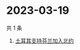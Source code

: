 # 2023-03-19

共 1 条

<!-- BEGIN -->
<!-- 最后更新时间 Sun Mar 19 2023 10:43:41 GMT+0800 (China Standard Time) -->

1. [土耳其支持芬兰加入北约](https://www.zhihu.com/search?q=土耳其支持芬兰加入北约)

<!-- END -->

